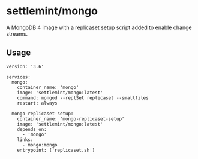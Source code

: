 # settlemint/mongo

A MongoDB 4 image with a replicaset setup script added to enable change streams.

## Usage

```
version: '3.6'

services:
  mongo:
    container_name: 'mongo'
    image: 'settlemint/mongo:latest'
    command: mongod --replSet replicaset --smallfiles
    restart: always

  mongo-replicaset-setup:
    container_name: 'mongo-replicaset-setup'
    image: 'settlemint/mongo:latest'
    depends_on:
      - 'mongo'
    links:
      - mongo:mongo
    entrypoint: ['replicaset.sh']
```
